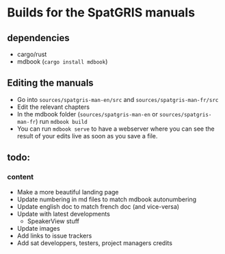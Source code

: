# Builds for the SpatGRIS manuals

## dependencies

- cargo/rust
- mdbook (`cargo install mdbook`)

## Editing the manuals

- Go into `sources/spatgris-man-en/src` and `sources/spatgris-man-fr/src`
- Edit the relevant chapters
- In the mdbook folder (`sources/spatgris-man-en` or `sources/spatgris-man-fr`) run `mdbook build`
- You can run `mdbook serve` to have a webserver where you can see the result of your edits live as soon as you save a file.

## todo:

### content

- Make a more beautiful landing page
- Update numbering in md files to match mdbook autonumbering
- Update english doc to match french doc (and vice-versa)
- Update with latest developments
  - SpeakerView stuff
- Update images
- Add links to issue trackers
- Add sat developpers, testers, project managers credits

